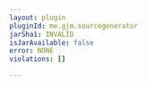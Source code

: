 ```yaml
---
layout: plugin
pluginId: me.gjm.sourcegenerator
jarSha1: INVALID
isJarAvailable: false
error: NONE
violations: []

---
```


